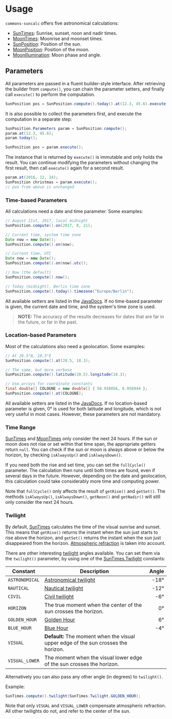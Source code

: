 # Usage

`commons-suncalc` offers five astronomical calculations:

* [SunTimes](./apidocs/org/shredzone/commons/suncalc/SunTimes.html): Sunrise, sunset, noon and nadir times.
* [MoonTimes](./apidocs/org/shredzone/commons/suncalc/MoonTimes.html): Moonrise and moonset times.
* [SunPosition](./apidocs/org/shredzone/commons/suncalc/SunPosition.html): Position of the sun.
* [MoonPosition](./apidocs/org/shredzone/commons/suncalc/MoonPosition.html): Position of the moon.
* [MoonIllumination](./apidocs/org/shredzone/commons/suncalc/MoonIllumination.html): Moon phase and angle.

## Parameters

All parameters are passed in a fluent builder-style interface. After retrieving the builder from `compute()`, you can chain the parameter setters, and finally call `execute()` to perform the computation.

```java
SunPosition pos = SunPosition.compute().today().at(12.3, 45.6).execute();
```

It is also possible to collect the parameters first, and execute the computation in a separate step:

```java
SunPosition.Parameters param = SunPosition.compute();
param.at(12.3, 45.6);
param.today();

SunPosition pos = param.execute();
```

The instance that is returned by `execute()` is immutable and only holds the result. You can continue modifying the parameters without changing the first result, then call `execute()` again for a second result.

```java
param.at(2016, 12, 24);
SunPosition christmas = param.execute();
// pos from above is unchanged
```

### Time-based Parameters

All calculations need a date and time parameter. Some examples:

```java
// August 21st, 2017, local midnight
SunPosition.compute().on(2017, 8, 21);

// Current time, system time zone
Date now = new Date();
SunPosition.compute().on(now);

// Current time, UTC
Date now = new Date();
SunPosition.compute().on(now).utc();

// Now (the default)
SunPosition.compute().now();

// Today (midnight), Berlin time zone
SunPosition.compute().today().timezone("Europe/Berlin");
```

All available setters are listed in the [JavaDocs](./apidocs/org/shredzone/commons/suncalc/param/TimeParameter.html). If no time-based parameter is given, the current date and time, and the system's time zone is used.

> **NOTE:** The accuracy of the results decreases for dates that are far in the future, or far in the past.

### Location-based Parameters

Most of the calculations also need a geolocation. Some examples:

```java
// At 20.5°N, 18.3°E
SunPosition.compute().at(20.5, 18.3);

// The same, but more verbose
SunPosition.compute().latitude(20.5).longitude(18.3);

// Use arrays for coordinate constants
final double[] COLOGNE = new double[] { 50.938056, 6.956944 };
SunPosition.compute().at(COLOGNE);
```

All available setters are listed in the [JavaDocs](./apidocs/org/shredzone/commons/suncalc/param/LocationParameter.html). If no location-based parameter is given, 0° is used for both latitude and longitude, which is not very useful in most cases. However, these parameters are not mandatory.

### Time Range

[SunTimes](./apidocs/org/shredzone/commons/suncalc/SunTimes.Parameters.html) and [MoonTimes](./apidocs/org/shredzone/commons/suncalc/MoonTimes.Parameters.html) only consider the next 24 hours. If the sun or moon does not rise or set within that time span, the appropriate getters return `null`. You can check if the sun or moon is always above or below the horizon, by checking `isAlwaysUp()` and `isAlwaysDown()`.

If you need both the rise and set time, you can set the `fullCycle()` parameter. The calculation then runs until both times are found, even if several days in the future. However, depending on the date and geolocation, this calculation could take considerably more time and computing power.

Note that `fullCycle()` only affects the result of `getRise()` and `getSet()`. The methods `isAlwaysUp()`, `isAlwaysDown()`, `getNoon()` and `getNadir()` will still only consider the next 24 hours.

### Twilight

By default, [SunTimes](./apidocs/org/shredzone/commons/suncalc/SunTimes.Parameters.html) calculates the time of the visual sunrise and sunset. This means that `getRise()` returns the instant when the sun just starts to rise above the horizon, and `getSet()` returns the instant when the sun just disappeared from the horizon. [Atmospheric refraction](https://en.wikipedia.org/wiki/Atmospheric_refraction) is taken into account.

There are other interesting [twilight](https://en.wikipedia.org/wiki/Twilight) angles available. You can set them via the `twilight()` parameter, by using one of the [SunTimes.Twilight](./apidocs/org/shredzone/commons/suncalc/SunTimes.Twilight.html) constants:

| Constant       | Description | Angle |
| -------------- | --- | ---:|
| `ASTRONOMICAL` | [Astronomical twilight](https://en.wikipedia.org/wiki/Twilight#Astronomical_twilight) | -18° |
| `NAUTICAL`     | [Nautical twilight](https://en.wikipedia.org/wiki/Twilight#Nautical_twilight) | -12° |
| `CIVIL`        | [Civil twilight](https://en.wikipedia.org/wiki/Twilight#Civil_twilight) | -6° |
| `HORIZON`      | The true moment when the center of the sun crosses the horizon. | 0° |
| `GOLDEN_HOUR`  | [Golden Hour](https://en.wikipedia.org/wiki/Golden_hour_%28photography%29) | 6° |
| `BLUE_HOUR`    | [Blue Hour](https://en.wikipedia.org/wiki/Blue_hour) | -4° |
| `VISUAL`       | **Default:** The moment when the visual upper edge of the sun crosses the horizon. | |
| `VISUAL_LOWER` | The moment when the visual lower edge of the sun crosses the horizon. | |

Alternatively you can also pass any other angle (in degrees) to `twilight()`.

Example:
```java
SunTimes.compute().twilight(SunTimes.Twilight.GOLDEN_HOUR);
```

Note that only `VISUAL` and `VISUAL_LOWER` compensate atmospheric refraction. All other twilights do not, and refer to the center of the sun.
